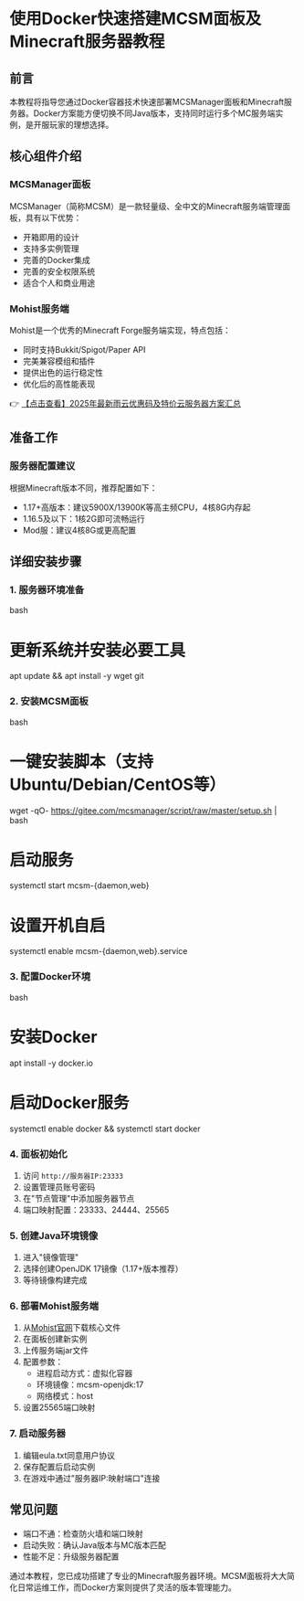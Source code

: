 # 使用Docker快速搭建MCSM面板及Minecraft服务器教程

## 前言
本教程将指导您通过Docker容器技术快速部署MCSManager面板和Minecraft服务器。Docker方案能方便切换不同Java版本，支持同时运行多个MC服务端实例，是开服玩家的理想选择。

## 核心组件介绍

### MCSManager面板
MCSManager（简称MCSM）是一款轻量级、全中文的Minecraft服务端管理面板，具有以下优势：
- 开箱即用的设计
- 支持多实例管理
- 完善的Docker集成
- 完善的安全权限系统
- 适合个人和商业用途

### Mohist服务端
Mohist是一个优秀的Minecraft Forge服务端实现，特点包括：
- 同时支持Bukkit/Spigot/Paper API
- 完美兼容模组和插件
- 提供出色的运行稳定性
- 优化后的高性能表现

👉 [【点击查看】2025年最新雨云优惠码及特价云服务器方案汇总](https://bit.ly/RainYun)

## 准备工作

### 服务器配置建议
根据Minecraft版本不同，推荐配置如下：
- 1.17+高版本：建议5900X/13900K等高主频CPU，4核8G内存起
- 1.16.5及以下：1核2G即可流畅运行
- Mod服：建议4核8G或更高配置

## 详细安装步骤

### 1. 服务器环境准备
bash
# 更新系统并安装必要工具
apt update && apt install -y wget git

### 2. 安装MCSM面板
bash
# 一键安装脚本（支持Ubuntu/Debian/CentOS等）
wget -qO- https://gitee.com/mcsmanager/script/raw/master/setup.sh | bash

# 启动服务
systemctl start mcsm-{daemon,web}

# 设置开机自启
systemctl enable mcsm-{daemon,web}.service

### 3. 配置Docker环境
bash
# 安装Docker
apt install -y docker.io

# 启动Docker服务
systemctl enable docker && systemctl start docker

### 4. 面板初始化
1. 访问 `http://服务器IP:23333` 
2. 设置管理员账号密码
3. 在"节点管理"中添加服务器节点
4. 端口映射配置：23333、24444、25565

### 5. 创建Java环境镜像
1. 进入"镜像管理"
2. 选择创建OpenJDK 17镜像（1.17+版本推荐）
3. 等待镜像构建完成

### 6. 部署Mohist服务端
1. 从[Mohist官网](https://new.mohistmc.com)下载核心文件
2. 在面板创建新实例
3. 上传服务端jar文件
4. 配置参数：
   - 进程启动方式：虚拟化容器
   - 环境镜像：mcsm-openjdk:17
   - 网络模式：host
5. 设置25565端口映射

### 7. 启动服务器
1. 编辑eula.txt同意用户协议
2. 保存配置后启动实例
3. 在游戏中通过"服务器IP:映射端口"连接

## 常见问题
- 端口不通：检查防火墙和端口映射
- 启动失败：确认Java版本与MC版本匹配
- 性能不足：升级服务器配置

通过本教程，您已成功搭建了专业的Minecraft服务器环境。MCSM面板将大大简化日常运维工作，而Docker方案则提供了灵活的版本管理能力。